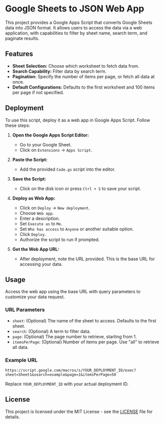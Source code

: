 # Google Sheets to JSON Web App

This project provides a Google Apps Script that converts Google Sheets data into JSON format. It allows users to access the data via a web application, with capabilities to filter by sheet name, search term, and paginate results.

## Features

- **Sheet Selection:** Choose which worksheet to fetch data from.
- **Search Capability:** Filter data by search term.
- **Pagination:** Specify the number of items per page, or fetch all data at once.
- **Default Configurations:** Defaults to the first worksheet and 100 items per page if not specified.

## Deployment

To use this script, deploy it as a web app in Google Apps Script. Follow these steps:

1. **Open the Google Apps Script Editor:**
   - Go to your Google Sheet.
   - Click on `Extensions` -> `Apps Script`.

2. **Paste the Script:**
   - Add the provided `Code.gs` script into the editor.

3. **Save the Script:**
   - Click on the disk icon or press `Ctrl + S` to save your script.

4. **Deploy as Web App:**
   - Click on `Deploy` -> `New deployment`.
   - Choose `Web app`.
   - Enter a description.
   - Set `Execute as` to `Me`.
   - Set `Who has access` to `Anyone` or another suitable option.
   - Click `Deploy`.
   - Authorize the script to run if prompted.

5. **Get the Web App URL:**
   - After deployment, note the URL provided. This is the base URL for accessing your data.

## Usage

Access the web app using the base URL with query parameters to customize your data request.

### URL Parameters

- `sheet`: (Optional) The name of the sheet to access. Defaults to the first sheet.
- `search`: (Optional) A term to filter data.
- `page`: (Optional) The page number to retrieve, starting from 1.
- `itemsPerPage`: (Optional) Number of items per page. Use "all" to retrieve all data.

### Example URL

```
https://script.google.com/macros/s/YOUR_DEPLOYMENT_ID/exec?sheet=Sheet1&search=example&page=1&itemsPerPage=50
```

Replace `YOUR_DEPLOYMENT_ID` with your actual deployment ID.

## License

This project is licensed under the MIT License - see the [LICENSE](LICENSE) file for details.
